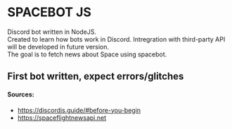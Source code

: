 # SPACEBOT JS
Discord bot written in NodeJS.  
Created to learn how bots work in Discord. Intregration with third-party API will be developed in future version.  
The goal is to fetch news about Space using spacebot.  

## First bot written, expect errors/glitches

#### Sources:
- https://discordjs.guide/#before-you-begin
- https://spaceflightnewsapi.net
